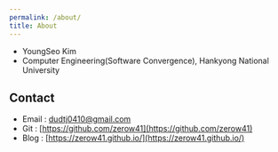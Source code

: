 ```yaml
---
permalink: /about/
title: About
---
```


* YoungSeo Kim
* Computer Engineering(Software Convergence), Hankyong National University

## Contact
* Email : dudtj0410@gmail.com
* Git : [https://github.com/zerow41](https://github.com/zerow41)
* Blog : [https://zerow41.github.io/](https://zerow41.github.io/)
